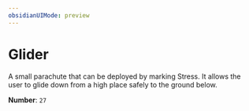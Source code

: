 ```yaml
---
obsidianUIMode: preview
---
```

# Glider

A small parachute that can be deployed by marking Stress. It allows the user to glide down from a high place safely to the ground below.

**Number**: `27`